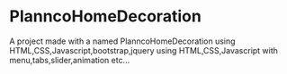 # PlanncoHomeDecoration
A project made with a named PlanncoHomeDecoration using HTML,CSS,Javascript,bootstrap,jquery  using HTML,CSS,Javascript with menu,tabs,slider,animation etc...

